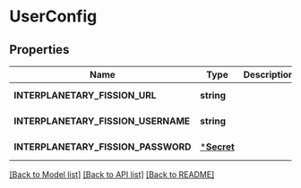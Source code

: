 # UserConfig

## Properties
Name | Type | Description | Notes
------------ | ------------- | ------------- | -------------
**INTERPLANETARY_FISSION_URL** | **string** |  | [default to null]
**INTERPLANETARY_FISSION_USERNAME** | **string** |  | [default to null]
**INTERPLANETARY_FISSION_PASSWORD** | [***Secret**](Secret.md) |  | [default to null]

[[Back to Model list]](../README.md#documentation-for-models) [[Back to API list]](../README.md#documentation-for-api-endpoints) [[Back to README]](../README.md)


